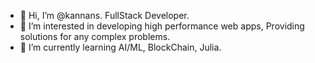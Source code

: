 - 👋 Hi, I’m @kannans. FullStack Developer. 
- 👀 I’m interested in developing high performance web apps, Providing solutions for any complex problems.
- 🌱 I’m currently learning AI/ML, BlockChain, Julia.

<!---
kannans/kannans is a ✨ special ✨ repository because its `README.md` (this file) appears on your GitHub profile.
You can click the Preview link to take a look at your changes.

--->
